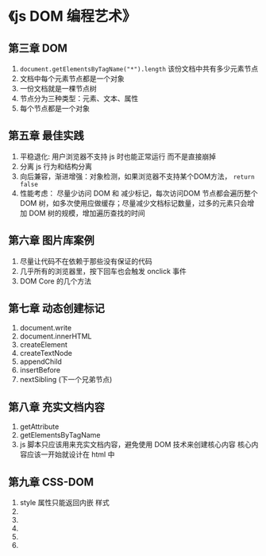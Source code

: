 # 《js DOM 编程艺术》

## 第三章 DOM

1. `document.getElementsByTagName("*").length` 该份文档中共有多少元素节点 
2. 文档中每个元素节点都是一个对象
3. 一份文档就是一棵节点树
4. 节点分为三种类型：元素、文本、属性
5. 每个节点都是一个对象

## 第五章 最佳实践

1. 平稳退化: 用户浏览器不支持 js 时也能正常运行 而不是直接崩掉
2. 分离 js 行为和结构分离
3. 向后兼容，渐进增强：对象检测，如果浏览器不支持某个DOM方法， `return false`
4. 性能考虑： 尽量少访问 DOM 和 减少标记，每次访问DOM 节点都会遍历整个DOM 树，如多次使用应做缓存；尽量减少文档标记数量，过多的元素只会增加 DOM 树的规模，增加遍历查找的时间

## 第六章 图片库案例

1. 尽量让代码不在依赖于那些没有保证的代码
2. 几乎所有的浏览器里，按下回车也会触发 onclick 事件
3. DOM Core 的几个方法

## 第七章 动态创建标记

1. document.write
2. document.innerHTML
3. createElement
4. createTextNode
5. appendChild
6. insertBefore
7. nextSibling (下一个兄弟节点) 

## 第八章 充实文档内容

1. getAttribute
2. getElementsByTagName
3. js 脚本只应该用来充实文档内容，避免使用 DOM 技术来创建核心内容  核心内容应该一开始就设计在 html 中

## 第九章 CSS-DOM

1. style 属性只能返回内嵌 样式
2. 
3. 
4. 
5. 
6.


